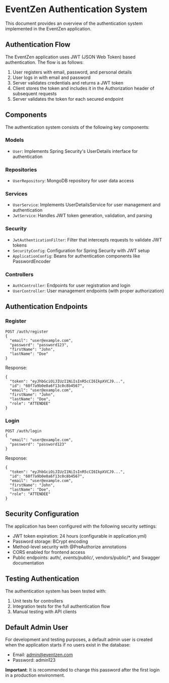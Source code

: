 # EventZen Authentication System

This document provides an overview of the authentication system implemented in the EventZen application.

## Authentication Flow

The EventZen application uses JWT (JSON Web Token) based authentication. The flow is as follows:

1. User registers with email, password, and personal details
2. User logs in with email and password
3. Server validates credentials and returns a JWT token
4. Client stores the token and includes it in the Authorization header of subsequent requests
5. Server validates the token for each secured endpoint

## Components

The authentication system consists of the following key components:

### Models

- `User`: Implements Spring Security's UserDetails interface for authentication

### Repositories

- `UserRepository`: MongoDB repository for user data access

### Services

- `UserService`: Implements UserDetailsService for user management and authentication
- `JwtService`: Handles JWT token generation, validation, and parsing

### Security

- `JwtAuthenticationFilter`: Filter that intercepts requests to validate JWT tokens
- `SecurityConfig`: Configuration for Spring Security with JWT setup
- `ApplicationConfig`: Beans for authentication components like PasswordEncoder

### Controllers

- `AuthController`: Endpoints for user registration and login
- `UserController`: User management endpoints (with proper authorization)

## Authentication Endpoints

### Register

```
POST /auth/register
{
  "email": "user@example.com",
  "password": "password123",
  "firstName": "John",
  "lastName": "Doe"
}
```

Response:

```
{
  "token": "eyJhbGciOiJIUzI1NiIsInR5cCI6IkpXVCJ9...",
  "id": "60f7a9b0e0a6f13c0c8b4567",
  "email": "user@example.com",
  "firstName": "John",
  "lastName": "Doe",
  "role": "ATTENDEE"
}
```

### Login

```
POST /auth/login
{
  "email": "user@example.com",
  "password": "password123"
}
```

Response:

```
{
  "token": "eyJhbGciOiJIUzI1NiIsInR5cCI6IkpXVCJ9...",
  "id": "60f7a9b0e0a6f13c0c8b4567",
  "email": "user@example.com",
  "firstName": "John",
  "lastName": "Doe",
  "role": "ATTENDEE"
}
```

## Security Configuration

The application has been configured with the following security settings:

- JWT token expiration: 24 hours (configurable in application.yml)
- Password storage: BCrypt encoding
- Method-level security with @PreAuthorize annotations
- CORS enabled for frontend access
- Public endpoints: auth/_, events/public/_, vendors/public/\*, and Swagger documentation

## Testing Authentication

The authentication system has been tested with:

1. Unit tests for controllers
2. Integration tests for the full authentication flow
3. Manual testing with API clients

## Default Admin User

For development and testing purposes, a default admin user is created when the application starts if no users exist in the database:

- Email: admin@eventzen.com
- Password: admin123

**Important**: It is recommended to change this password after the first login in a production environment.
